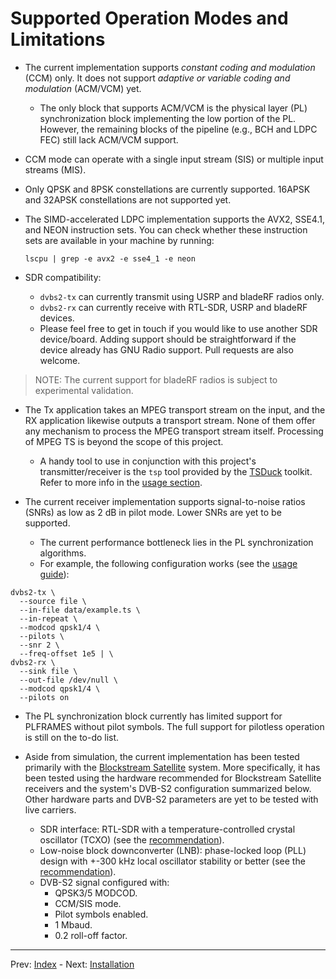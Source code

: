 # Supported Operation Modes and Limitations

- The current implementation supports *constant coding and modulation* (CCM) only. It does not support *adaptive or variable coding and modulation* (ACM/VCM) yet.

  - The only block that supports ACM/VCM is the physical layer (PL) synchronization block implementing the low portion of the PL. However, the remaining blocks of the pipeline (e.g., BCH and LDPC FEC) still lack ACM/VCM support.

- CCM mode can operate with a single input stream (SIS) or multiple input streams (MIS).

- Only QPSK and 8PSK constellations are currently supported. 16APSK and 32APSK constellations are not supported yet.

- The SIMD-accelerated LDPC implementation supports the AVX2, SSE4.1, and NEON instruction sets. You can check whether these instruction sets are available in your machine by running:

  ```
  lscpu | grep -e avx2 -e sse4_1 -e neon
  ```

- SDR compatibility:
    - `dvbs2-tx` can currently transmit using USRP and bladeRF radios only.
    - `dvbs2-rx` can currently receive with RTL-SDR, USRP and bladeRF devices.
    - Please feel free to get in touch if you would like to use another SDR device/board. Adding support should be straightforward if the device already has GNU Radio support. Pull requests are also welcome.

> NOTE: The current support for bladeRF radios is subject to experimental validation.

- The Tx application takes an MPEG transport stream on the input, and the RX application likewise outputs a transport stream. None of them offer any mechanism to process the MPEG transport stream itself. Processing of MPEG TS is beyond the scope of this project.

  - A handy tool to use in conjunction with this project's transmitter/receiver is the `tsp` tool provided by the [TSDuck](https://tsduck.io) toolkit. Refer to more info in the [usage section](usage.md).

- The current receiver implementation supports signal-to-noise ratios (SNRs) as low as 2 dB in pilot mode. Lower SNRs are yet to be supported.
  - The current performance bottleneck lies in the PL synchronization algorithms.
  - For example, the following configuration works (see the [usage guide](usage.md)):

```
dvbs2-tx \
  --source file \
  --in-file data/example.ts \
  --in-repeat \
  --modcod qpsk1/4 \
  --pilots \
  --snr 2 \
  --freq-offset 1e5 | \
dvbs2-rx \
  --sink file \
  --out-file /dev/null \
  --modcod qpsk1/4 \
  --pilots on
```

- The PL synchronization block currently has limited support for PLFRAMES without pilot symbols. The full support for pilotless operation is still on the to-do list.

- Aside from simulation, the current implementation has been tested primarily with the [Blockstream Satellite](https://blockstream.github.io/satellite/) system. More specifically, it has been tested using the hardware recommended for Blockstream Satellite receivers and the system's DVB-S2 configuration summarized below. Other hardware parts and DVB-S2 parameters are yet to be tested with live carriers.
  - SDR interface: RTL-SDR with a temperature-controlled crystal oscillator (TCXO) (see the [recommendation](https://blockstream.github.io/satellite/doc/hardware.html#software-defined-radio-sdr-setup)).
  - Low-noise block downconverter (LNB): phase-locked loop (PLL) design with +-300 kHz local oscillator stability or better (see the [recommendation](https://blockstream.github.io/satellite/doc/hardware.html#lnb)).
  - DVB-S2 signal configured with:
    - QPSK3/5 MODCOD.
    - CCM/SIS mode.
    - Pilot symbols enabled.
    - 1 Mbaud.
    - 0.2 roll-off factor.

---
Prev: [Index](../README.md)  -  Next: [Installation](installation.md)